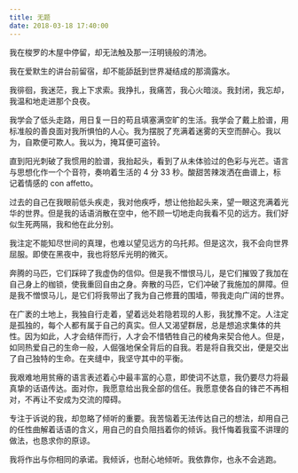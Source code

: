 ```yaml
---
title: 无题
date: 2018-03-18 17:40:00
---
```

我在梭罗的木屋中停留，却无法触及那一汪明镜般的清池。

我在爱默生的讲台前留宿，却不能舔舐到世界凝结成的那滴露水。

我徘徊，我迷茫，我上下求索。我挣扎，我痛苦，我心火暗淡。我封闭，我忘却，我温和地走进那个良夜。

我学会了低头走路，用日复一日的苟且填塞满空旷的生活。我学会了戴上脸谱，用标准般的善良面对我所惧怕的人心。我为摆脱了充满着迷雾的天空而醉心。我以为，自欺便可欺人。我以为，掩耳便可盗铃。

直到阳光刺破了我惯用的脸谱，我抬起头，看到了从未体验过的色彩与光芒。语言与思想化作一个个音符，奏响着生活的 4 分 33 秒。酸甜苦辣泼洒在曲谱上，标记着情感的 con affetto。

过去的自己在我眼前低头疾走，我对他疾呼，想让他抬起头来，望一眼这充满着光华的世界。但是我的话语消散在空中，他不顾一切地走向我看不见的远方。我们好似生死两隔，我和他在此分别。

我注定不能知尽世间的真理，也难以望见远方的乌托邦。但是这次，我不会向世界屈服。即使在黑夜中，我也将怒斥光明的微灭。

奔腾的马匹，它们踩碎了我虚伪的信仰。但是我不憎恨马儿，是它们摧毁了我加在自己身上的枷锁，使我重回自由之身。奔散的马匹，它们冲破了我施加的屏障。但是我不憎恨马儿，是它们将我带出了我为自己修葺的围墙，带我走向广阔的世界。

在广袤的土地上，我独自行走着，望着远处若隐若现的人影，我犹豫不定。人注定是孤独的，每个人都有属于自己的真实。但人又渴望群居，总是想追求集体的共性。因为如此，人才会结伴而行，人才会不惜牺牲自己的棱角来契合他人。但是，如同热爱自己的生命一般，人倔强地保全背后的自我。若是将自我交出，便是交出了自己独特的生命。在夹缝中，我坚守其中的平衡。

我艰难地用贫瘠的语言表述着心中最丰富的心意，即使词不达意，我仍要尽力将最真挚的话语传达。面对你，我愿意给出我全部的信任。我愿意使各自的锋芒不再相对，不再让不安成为交流的障碍。

专注于诉说的我，却忽略了倾听的重要。我苦恼着无法传达自己的想法，却用自己的任性曲解着话语的含义，用自己的自负阻挡着你的倾诉。我忏悔着我蛮不讲理的做法，也恳求你的原谅。

我将作出与你相同的承诺。我倾诉，也耐心地倾听。我依靠你，也永不会逃跑。
